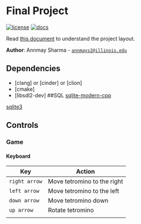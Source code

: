 # Final Project

[![license](https://img.shields.io/badge/license-MIT-green)](LICENSE)
[![docs](https://img.shields.io/badge/docs-yes-brightgreen)](docs/README.md)

Read [this document](https://cliutils.gitlab.io/modern-cmake/chapters/basics/structure.html) to understand the project
layout.

**Author**: Annmay Sharma - [`annmays2@illinois.edu`](mailto:annmays2@illinois.edu)
## Dependencies

- [clang] or [cinder] or [clion]
- [cmake]
- [libsdl2-dev]
##SQL
[sqlite-modern-cpp](https://github.com/SqliteModernCpp/sqlite_modern_cpp.git)

[sqlite3](https://github.com/alex85k/sqlite3-cmake.git)
## Controls

### Game

#### Keyboard

| Key            | Action                                                      |
|----------      |-------------------------------------------------------------|
| `right arrow`  | Move tetromino to the right                                           |
| `left arrow`            | Move tetromino to the left                                            |
| `down arrow`      | Move tetromino down                                                        |
| `up arrow`            | Rotate tetromino                                         |
                                             |
